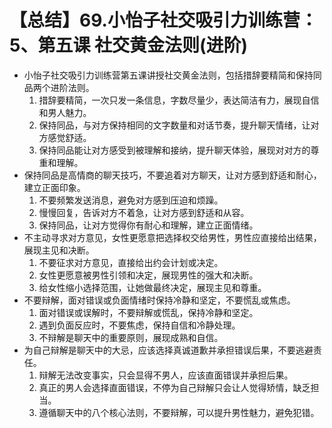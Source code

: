 # 【总结】69.小怡子社交吸引力训练营：5、第五课 社交黄金法则(进阶)

-   小怡子社交吸引力训练营第五课讲授社交黄金法则，包括措辞要精简和保持同品两个进阶法则。
    1.  措辞要精简，一次只发一条信息，字数尽量少，表达简洁有力，展现自信和男人魅力。
    2.  保持同品，与对方保持相同的文字数量和对话节奏，提升聊天情绪，让对方感觉舒适。
    3.  保持同品能让对方感受到被理解和接纳，提升聊天体验，展现对对方的尊重和理解。
-   保持同品是高情商的聊天技巧，不要追着对方聊天，让对方感到舒适和耐心，建立正面印象。
    1.  不要频繁发送消息，避免对方感到压迫和烦躁。
    2.  慢慢回复，告诉对方不着急，让对方感到舒适和从容。
    3.  保持同品，让对方觉得你有耐心和理解，建立正面情绪。
-   不主动寻求对方意见，女性更愿意把选择权交给男性，男性应直接给出结果，展现主见和决断。
    1.  不要征求对方意见，直接给出约会计划或决定。
    2.  女性更愿意被男性引领和决定，展现男性的强大和决断。
    3.  给女性缩小选择范围，让她做最终决定，展现主见和尊重。
-   不要辩解，面对错误或负面情绪时保持冷静和坚定，不要慌乱或焦虑。
    1.  面对错误或误解时，不要辩解或慌乱，保持冷静和坚定。
    2.  遇到负面反应时，不要焦虑，保持自信和冷静处理。
    3.  不辩解是聊天中的重要原则，展现成熟和自信。
-   为自己辩解是聊天中的大忌，应该选择真诚道歉并承担错误后果，不要逃避责任。
    1.  辩解无法改变事实，只会显得不男人，应该直面错误并承担后果。
    2.  真正的男人会选择直面错误，不停为自己辩解只会让人觉得矫情，缺乏担当。
    3.  遵循聊天中的八个核心法则，不要辩解，可以提升男性魅力，避免犯错。